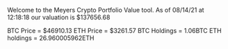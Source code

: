 Welcome to the Meyers Crypto Portfolio Value tool. 
As of 08/14/21 at 12:18:18 our valuation is $137656.68 

BTC Price = $46910.13
 ETH Price = $3261.57
BTC Holdings = 1.06BTC
 ETH holdings = 26.960005962ETH 
